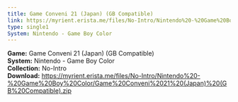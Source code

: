 ```yaml
---
title: Game Conveni 21 (Japan) (GB Compatible)
link: https://myrient.erista.me/files/No-Intro/Nintendo%20-%20Game%20Boy%20Color/Game%20Conveni%2021%20(Japan)%20(GB%20Compatible).zip
type: single1
System: Nintendo - Game Boy Color
---
```

<b>Game:</b> Game Conveni 21 (Japan) (GB Compatible)<br>
<b>System:</b> Nintendo - Game Boy Color<br>
<b>Collection:</b> No-Intro<br>
<b>Download:</b> https://myrient.erista.me/files/No-Intro/Nintendo%20-%20Game%20Boy%20Color/Game%20Conveni%2021%20(Japan)%20(GB%20Compatible).zip